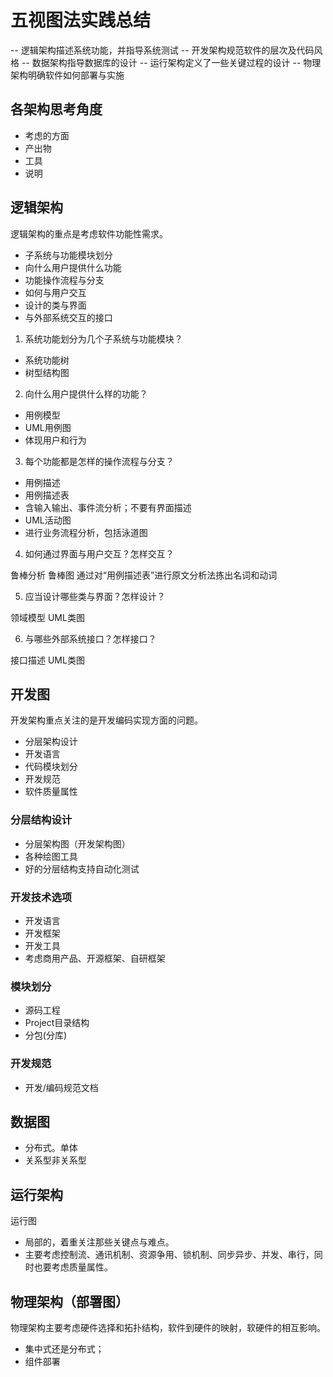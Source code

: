 # 五视图法实践总结

-- 逻辑架构描述系统功能，并指导系统测试
-- 开发架构规范软件的层次及代码风格
-- 数据架构指导数据库的设计
-- 运行架构定义了一些关键过程的设计
-- 物理架构明确软件如何部署与实施

## 各架构思考角度

- 考虑的方面
- 产出物
- 工具
- 说明

## 逻辑架构

逻辑架构的重点是考虑软件功能性需求。

- 子系统与功能模块划分
- 向什么用户提供什么功能 
- 功能操作流程与分支
- 如何与用户交互
- 设计的类与界面
- 与外部系统交互的接口

1. 系统功能划分为几个子系统与功能模块？
- 系统功能树
- 树型结构图

2. 向什么用户提供什么样的功能？

- 用例模型
- UML用例图
- 体现用户和行为

3. 每个功能都是怎样的操作流程与分支？

- 用例描述
- 用例描述表
- 含输入输出、事件流分析；不要有界面描述
- UML活动图 
- 进行业务流程分析，包括泳道图

4. 如何通过界面与用户交互？怎样交互？

鲁棒分析
鲁棒图
通过对“用例描述表”进行原文分析法拣出名词和动词

5. 应当设计哪些类与界面？怎样设计？

领域模型
UML类图

6. 与哪些外部系统接口？怎样接口？

接口描述
UML类图

## 开发图

开发架构重点关注的是开发编码实现方面的问题。

- 分层架构设计
- 开发语言
- 代码模块划分
- 开发规范
- 软件质量属性

### 分层结构设计

- 分层架构图（开发架构图）
- 各种绘图工具
- 好的分层结构支持自动化测试

### 开发技术选项

- 开发语言
- 开发框架
- 开发工具
- 考虑商用产品、开源框架、自研框架

### 模块划分

- 源码工程
- Project目录结构
- 分包(分库)

### 开发规范

- 开发/编码规范文档

## 数据图

- 分布式。单体
- 关系型非关系型

## 运行架构

运行图

- 局部的，着重关注那些关键点与难点。
- 主要考虑控制流、通讯机制、资源争用、锁机制、同步异步、并发、串行，同时也要考虑质量属性。

## 物理架构（部署图）

物理架构主要考虑硬件选择和拓扑结构，软件到硬件的映射，软硬件的相互影响。

- 集中式还是分布式；
- 组件部署